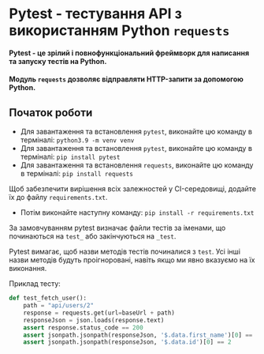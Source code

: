 # Pytest - тестування API з використанням Python `requests`

#### Pytest - це зрілий і повнофункціональний фреймворк для написання та запуску тестів на Python.

#### Модуль `requests` дозволяє відправляти HTTP-запити за допомогою Python.

## Початок роботи

       
* Для завантаження та встановлення `pytest`, виконайте цю команду в терміналі: `python3.9 -m venv venv`
* Для завантаження та встановлення `pytest`, виконайте цю команду в терміналі: `pip install pytest`
* Для завантаження та встановлення `requests`, виконайте цю команду в терміналі: `pip install requests`

Щоб забезпечити вирішення всіх залежностей у CI-середовищі, додайте їх до файлу `requirements.txt`.
* Потім виконайте наступну команду: `pip install -r requirements.txt`

За замовчуванням pytest визначає файли тестів за іменами, що починаються на `test_` або закінчуються на `_test`.

Pytest вимагає, щоб назви методів тестів починалися з `test`. Усі інші назви методів будуть проігноровані, навіть якщо ми явно вказуємо на їх виконання.

Приклад тесту:

```python
def test_fetch_user():
    path = "api/users/2"
    response = requests.get(url=baseUrl + path)
    responseJson = json.loads(response.text)
    assert response.status_code == 200
    assert jsonpath.jsonpath(responseJson, '$.data.first_name')[0] == 'Janet'
    assert jsonpath.jsonpath(responseJson, '$.data.id')[0] == 2
